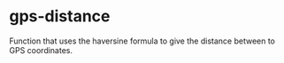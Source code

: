 # gps-distance
Function that uses the haversine formula to give the distance between to GPS coordinates.
